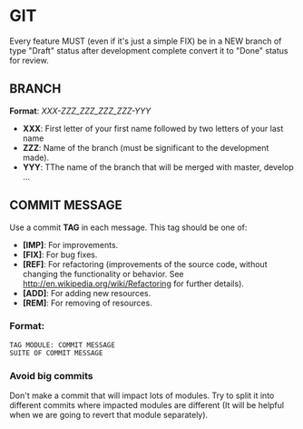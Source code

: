 # GIT
Every feature MUST (even if it's just a simple FIX) be in a NEW branch of type "Draft" status after development complete convert it to "Done" status for review.

## BRANCH

**Format**: *XXX-ZZZ_ZZZ_ZZZ_ZZZ-YYY*

- **XXX**: First letter of your first name followed by two letters of your last name
- **ZZZ**: Name of the branch (must be significant to the development made).
- **YYY**: TThe name of the branch that will be merged with master, develop ...


## COMMIT MESSAGE

Use a commit **TAG** in each message. This tag should be one of:
- **[IMP]**: For improvements.
- **[FIX]**: For bug fixes.
- **[REF]**: For refactoring (improvements of the source code, without changing the functionality or behavior. See http://en.wikipedia.org/wiki/Refactoring for further details).
- **[ADD]**: For adding new resources.
- **[REM]**: For removing of resources.

### Format: 
`TAG MODULE: COMMIT MESSAGE` <br/>
`SUITE OF COMMIT MESSAGE`

### Avoid big commits
Don't make a commit that will impact lots of modules. Try to split it into different commits where impacted modules are different (It will be helpful when we are going to revert that module separately).
